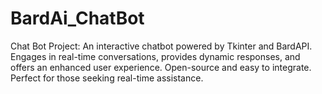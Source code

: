 # BardAi_ChatBot
Chat Bot Project: An interactive chatbot powered by Tkinter and BardAPI. Engages in real-time conversations, provides dynamic responses, and offers an enhanced user experience. Open-source and easy to integrate. Perfect for those seeking real-time assistance.
